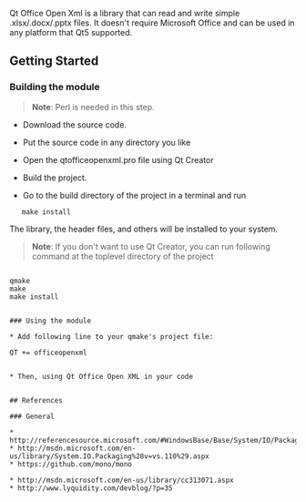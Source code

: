 Qt Office Open Xml is a library that can read and write simple .xlsx/.docx/.pptx files. It doesn't require Microsoft Office and can be used in any platform that Qt5 supported.
 
## Getting Started

### Building the module

> **Note**: Perl is needed in this step.

* Download the source code.

* Put the source code in any directory you like

* Open the qtofficeopenxml.pro file using Qt Creator

 * Build the project.

* Go to the build directory of the project in a terminal and run

```
   make install
```

The library, the header files, and others will be installed to your system.

> **Note**: If you don't want to use Qt Creator, you can run following command
 at the toplevel directory of the project

> ```
    qmake
    make
    make install
```

### Using the module

* Add following line to your qmake's project file:

```
    QT += officeopenxml
```

* Then, using Qt Office Open XML in your code


## References

### General

* http://referencesource.microsoft.com/#WindowsBase/Base/System/IO/Packaging/Package.cs
* http://msdn.microsoft.com/en-us/library/System.IO.Packaging%28v=vs.110%29.aspx
* https://github.com/mono/mono

* http://msdn.microsoft.com/en-us/library/cc313071.aspx
* http://www.lyquidity.com/devblog/?p=35
